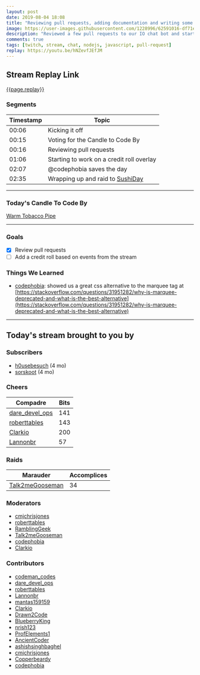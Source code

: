 ```yaml
---
layout: post
date: 2019-08-04 18:08
title: "Reviewing pull requests, adding documentation and writing some more chat-bot goodness"
image: https://user-images.githubusercontent.com/1228996/62591016-df71ef00-b893-11e9-9da7-f406686e4eee.png
description: "Reviewed a few pull requests to our IO chat bot and started working on a new credit roll based on data from the stream."
comments: true
tags: [twitch, stream, chat, nodejs, javascript, pull-request]
replay: https://youtu.be/hNZevfJEfJM
---
```


## Stream Replay Link

[{{page.replay}}]({{page.replay}})

<!--more-->

### Segments

| Timestamp | Topic                                                             |
| ---       | ---                                                               |
| 00:06     | Kicking it off                                                    |
| 00:15     | Voting for the Candle to Code By                                  |
| 00:16     | Reviewing pull requests                                           |
| 01:06     | Starting to work on a credit roll overlay                         |
| 02:07     | @codephobia saves the day                                         |
| 02:35     | Wrapping up and raid to [SushiDay](https://twitch.tv/sushiday)    |

---

### Today's Candle To Code By

[Warm Tobacco Pipe](https://amzn.to/2GSsMxX)

---

### Goals

- [x] Review pull requests
- [ ] Add a credit roll based on events from the stream

### Things We Learned

- [codephobia](https://twitch.tv/codephobia): showed us a great css alternative to the marquee tag at [https://stackoverflow.com/questions/31951282/why-is-marquee-deprecated-and-what-is-the-best-alternative](https://stackoverflow.com/questions/31951282/why-is-marquee-deprecated-and-what-is-the-best-alternative)

---

## Today's stream brought to you by

### Subscribers

- [h0usebesuch](https://twitch.tv/h0usebesuch) (4 mo)
- [sorskoot](https://twitch.tv/sorskoot) (4 mo)

### Cheers

| Compadre            | Bits        |
| ---                 | ---         |
| [dare_devel_ops](https://twitch.tv/dare_devel_ops) | 141 |
| [roberttables](https://twitch.tv/roberttables) | 143 |
| [Clarkio](https://twitch.tv/clarkio) | 200 |
| [Lannonbr](https://twitch.tv/lannonbr) | 57 |

### Raids

| Marauder            | Accomplices |
| ---                 | ---         |
| [Talk2meGooseman](https://twitch.tv/talk2megooseman) | 34 |

### Moderators

- [cmjchrisjones](https://twitch.tv/cmjchrisjones)
- [roberttables](https://twitch.tv/roberttables)
- [RamblingGeek](https://twitch.tv/ramblinggeek)
- [Talk2meGooseman](https://twitch.tv/talk2megooseman)
- [codephobia](https://twitch.tv/codephobia)
- [Clarkio](https://twitch.tv/clarkio)

### Contributors

- [codeman_codes](https://twitch.tv/codeman_codes)
- [dare_devel_ops](https://twitch.tv/dare_devel_ops)
- [roberttables](https://twitch.tv/roberttables)
- [Lannonbr](https://twitch.tv/lannonbr)
- [mantas159159](https://twitch.tv/mantas159159)
- [Clarkio](https://twitch.tv/clarkio)
- [Drawn2Code](https://twitch.tv/drawn2code)
- [BlueberryKing](https://twitch.tv/blueberryking)
- [nrish123](https://twitch.tv/nrish123)
- [ProfElements1](https://twitch.tv/profelements1)
- [AncientCoder](https://twitch.tv/ancientcoder)
- [ashishsinghbaghel](https://twitch.tv/ashishsinghbaghel)
- [cmjchrisjones](https://twitch.tv/cmjchrisjones)
- [Copperbeardy](https://twitch.tv/copperbeardy)
- [codephobia](https://twitch.tv/codephobia)
